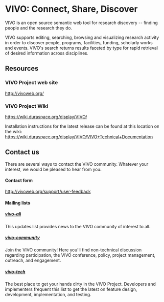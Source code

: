 # VIVO: Connect, Share, Discover

VIVO is an open source semantic web tool for research discovery -- finding people and the research they do.

VIVO supports editing, searching, browsing and visualizing research activity in order to discover people, programs, 
facilities, funding, scholarly works and events. VIVO's search returns results faceted by type for rapid retrieval of 
desired information across disciplines.

## Resources

### VIVO Project web site
http://vivoweb.org/

### VIVO Project Wiki
https://wiki.duraspace.org/display/VIVO/

Installation instructions for the latest release can be found at this location on the wiki:  
https://wiki.duraspace.org/display/VIVO/VIVO+Technical+Documentation

## Contact us
There are several ways to contact the VIVO community. 
Whatever your interest, we would be pleased to hear from you.

#### Contact form 
http://vivoweb.org/support/user-feedback

#### Mailing lists
##### [vivo-all](https://groups.google.com/forum/#!forum/vivo-all) 
This updates list provides news to the VIVO community of interest to all.

##### [vivo-community](https://groups.google.com/forum/#!forum/vivo-community)  
Join the VIVO community!  Here you'll find non-technical discussion regarding participation, the VIVO
conference,  policy, project management, outreach, and engagement. 

##### [vivo-tech](https://groups.google.com/forum/#!forum/vivo-tech)  
The best place to get your hands dirty in the VIVO Project. 
Developers and implementers frequent this list to get the latest on feature design, 
development, implementation, and testing.

